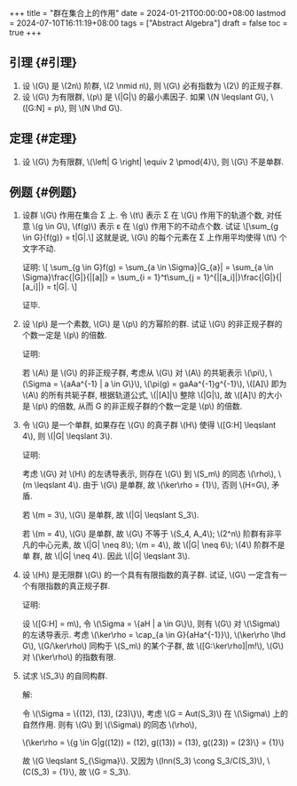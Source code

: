 +++
title = "群在集合上的作用"
date = 2024-01-21T00:00:00+08:00
lastmod = 2024-07-10T16:11:19+08:00
tags = ["Abstract Algebra"]
draft = false
toc = true
+++

## 引理 {#引理}

1.  设 \\(G\\) 是 \\(2n\\) 阶群, \\(2 \nmid n\\), 则 \\(G\\) 必有指数为 \\(2\\) 的正规子群.
2.  设 \\(G\\) 为有限群, \\(p\\) 是 \\(|G|\\) 的最小素因子. 如果 \\(N \leqslant G\\),
    \\([G:N] = p\\), 则 \\(N \lhd G\\).


## 定理 {#定理}

1.  设 \\(G\\) 为有限群, \\(\left| G \right| \equiv 2 \pmod{4}\\), 则 \\(G\\) 不是单群.


## 例题 {#例题}

1.  设群 \\(G\\) 作用在集合 &Sigma; 上. 令 \\(t\\) 表示 &Sigma; 在 \\(G\\) 作用下的轨道个数,
    对任意 \\(g \in G\\), \\(f(g)\\) 表示 &epsilon; 在 \\(g\\) 作用下的不动点个数. 试证
    \\[\sum\_{g \in G}{f(g)} = t|G|.\\]
    这就是说, \\(G\\) 的每个元素在 &Sigma; 上作用平均使得 \\(t\\) 个文字不动.

    证明:
    \\[
       \sum\_{g \in G}f(g) = \sum\_{a \in \Sigma}|G\_{a}| = \sum\_{a \in \Sigma}\frac{|G|}{|[a]|} = \sum\_{i = 1}^t\sum\_{j = 1}^{|[a\_i]|}\frac{|G|}{|[a\_i]|} = t|G|.
       \\]

    证毕.

2.  设 \\(p\\) 是一个素数, \\(G\\) 是 \\(p\\) 的方幂阶的群. 试证 \\(G\\) 的非正规子群的个数一定是 \\(p\\) 的倍数.

    证明:

    若 \\(A\\) 是 \\(G\\) 的非正规子群, 考虑从 \\(G\\) 对 \\(A\\) 的共轭表示 \\(\pi\\),
    \\(\Sigma = \\{aAa^{-1} | a \in G\\}\\), \\(\pi(g) = gaAa^{-1}g^{-1}\\),
    \\([A]\\) 即为 \\(A\\) 的所有共轭子群, 根据轨道公式, \\(|[A]|\\) 整除 \\(|G|\\),
    故 \\([A]\\) 的大小是 \\(p\\) 的倍数, 从而 G 的非正规子群的个数一定是 \\(p\\) 的倍数.

3.  令 \\(G\\) 是一个单群, 如果存在 \\(G\\) 的真子群 \\(H\\) 使得 \\([G:H] \leqslant 4\\), 则 \\(|G| \leqslant 3\\).

    证明:

    考虑 \\(G\\) 对 \\(H\\) 的左诱导表示, 则存在 \\(G\\) 到 \\(S\_m\\) 的同态 \\(\rho\\), \\(m \leqslant 4\\).
    由于 \\(G\\) 是单群, 故 \\(\ker\rho = {1}\\), 否则 \\(H=G\\), 矛盾.

    若 \\(m = 3\\), \\(G\\) 是单群, 故 \\(|G| \leqslant S\_3\\).

    若 \\(m = 4\\), \\(G\\) 是单群, 故 \\(G\\) 不等于 \\(S\_4, A\_4\\); \\(2^n\\) 阶群有非平
    凡的中心元素, 故 \\(|G| \neq 8\\); \\(m  = 4\\), 故 \\(|G| \neq 6\\); \\(4\\) 阶群不是单
    群, 故 \\(|G| \neq 4\\). 因此 \\(|G| \leqslant 3\\).

4.  设 \\(H\\) 是无限群 \\(G\\) 的一个具有有限指数的真子群. 试证, \\(G\\) 一定含有一个有限指数的真正规子群.

    证明:

    设 \\([G:H] = m\\), 令 \\(\Sigma = \\{aH | a \in G\\}\\), 则有 \\(G\\) 对 \\(\Sigma\\) 的左诱导表示.
    考虑 \\(\ker\rho = \cap\_{a \in G}{aHa^{-1}}\\), \\(\ker\rho \lhd G\\), \\(G/\ker\rho\\) 同构于 \\(S\_m\\) 的某个子群,
    故 \\([G:\ker\rho]|m!\\), \\(G\\) 对 \\(\ker\rho\\) 的指数有限.

5.  试求 \\(S\_3\\) 的自同构群.

    解:

    令 \\(\Sigma = \\{(12), (13), (23)\\}\\), 考虑 \\(G = Aut(S\_3)\\) 在 \\(\Sigma\\) 上的自然作用.
    则有 \\(G\\) 到 \\(\Sigma\\) 的同态 \\(\rho\\),

    \\(\ker\rho = \\{g \in G|g((12)) = (12), g((13)) = (13), g((23)) = (23)\\} = {1}\\)

    故 \\(G \leqslant S\_{\Sigma}\\). 又因为 \\(Inn(S\_3) \cong S\_3/C(S\_3)\\), \\(C(S\_3) = {1}\\),
    故 \\(G = S\_3\\).

